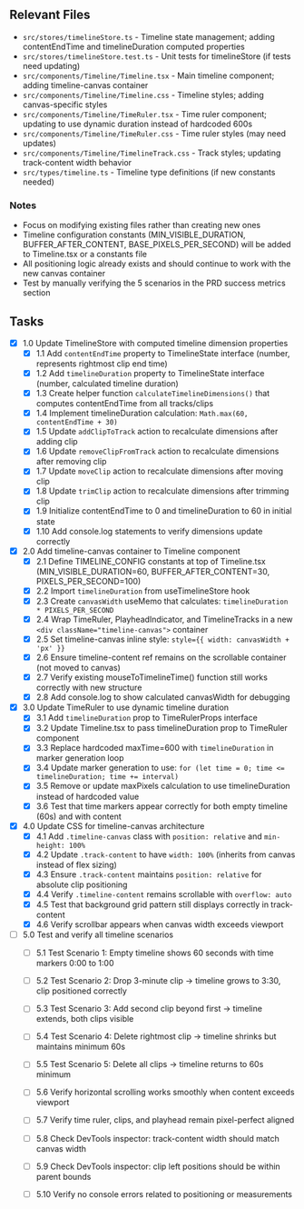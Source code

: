 ## Relevant Files

- `src/stores/timelineStore.ts` - Timeline state management; adding contentEndTime and timelineDuration computed properties
- `src/stores/timelineStore.test.ts` - Unit tests for timelineStore (if tests need updating)
- `src/components/Timeline/Timeline.tsx` - Main timeline component; adding timeline-canvas container
- `src/components/Timeline/Timeline.css` - Timeline styles; adding canvas-specific styles
- `src/components/Timeline/TimeRuler.tsx` - Time ruler component; updating to use dynamic duration instead of hardcoded 600s
- `src/components/Timeline/TimeRuler.css` - Time ruler styles (may need updates)
- `src/components/Timeline/TimelineTrack.css` - Track styles; updating track-content width behavior
- `src/types/timeline.ts` - Timeline type definitions (if new constants needed)

### Notes

- Focus on modifying existing files rather than creating new ones
- Timeline configuration constants (MIN_VISIBLE_DURATION, BUFFER_AFTER_CONTENT, BASE_PIXELS_PER_SECOND) will be added to Timeline.tsx or a constants file
- All positioning logic already exists and should continue to work with the new canvas container
- Test by manually verifying the 5 scenarios in the PRD success metrics section

## Tasks

- [x] 1.0 Update TimelineStore with computed timeline dimension properties
  - [x] 1.1 Add `contentEndTime` property to TimelineState interface (number, represents rightmost clip end time)
  - [x] 1.2 Add `timelineDuration` property to TimelineState interface (number, calculated timeline duration)
  - [x] 1.3 Create helper function `calculateTimelineDimensions()` that computes contentEndTime from all tracks/clips
  - [x] 1.4 Implement timelineDuration calculation: `Math.max(60, contentEndTime + 30)`
  - [x] 1.5 Update `addClipToTrack` action to recalculate dimensions after adding clip
  - [x] 1.6 Update `removeClipFromTrack` action to recalculate dimensions after removing clip
  - [x] 1.7 Update `moveClip` action to recalculate dimensions after moving clip
  - [x] 1.8 Update `trimClip` action to recalculate dimensions after trimming clip
  - [x] 1.9 Initialize contentEndTime to 0 and timelineDuration to 60 in initial state
  - [x] 1.10 Add console.log statements to verify dimensions update correctly

- [x] 2.0 Add timeline-canvas container to Timeline component
  - [x] 2.1 Define TIMELINE_CONFIG constants at top of Timeline.tsx (MIN_VISIBLE_DURATION=60, BUFFER_AFTER_CONTENT=30, PIXELS_PER_SECOND=100)
  - [x] 2.2 Import `timelineDuration` from useTimelineStore hook
  - [x] 2.3 Create `canvasWidth` useMemo that calculates: `timelineDuration * PIXELS_PER_SECOND`
  - [x] 2.4 Wrap TimeRuler, PlayheadIndicator, and TimelineTracks in a new `<div className="timeline-canvas">` container
  - [x] 2.5 Set timeline-canvas inline style: `style={{ width: canvasWidth + 'px' }}`
  - [x] 2.6 Ensure timeline-content ref remains on the scrollable container (not moved to canvas)
  - [x] 2.7 Verify existing mouseToTimelineTime() function still works correctly with new structure
  - [x] 2.8 Add console.log to show calculated canvasWidth for debugging

- [x] 3.0 Update TimeRuler to use dynamic timeline duration
  - [x] 3.1 Add `timelineDuration` prop to TimeRulerProps interface
  - [x] 3.2 Update Timeline.tsx to pass timelineDuration prop to TimeRuler component
  - [x] 3.3 Replace hardcoded maxTime=600 with `timelineDuration` in marker generation loop
  - [x] 3.4 Update marker generation to use: `for (let time = 0; time <= timelineDuration; time += interval)`
  - [x] 3.5 Remove or update maxPixels calculation to use timelineDuration instead of hardcoded value
  - [x] 3.6 Test that time markers appear correctly for both empty timeline (60s) and with content

- [x] 4.0 Update CSS for timeline-canvas architecture
  - [x] 4.1 Add `.timeline-canvas` class with `position: relative` and `min-height: 100%`
  - [x] 4.2 Update `.track-content` to have `width: 100%` (inherits from canvas instead of flex sizing)
  - [x] 4.3 Ensure `.track-content` maintains `position: relative` for absolute clip positioning
  - [x] 4.4 Verify `.timeline-content` remains scrollable with `overflow: auto`
  - [x] 4.5 Test that background grid pattern still displays correctly in track-content
  - [x] 4.6 Verify scrollbar appears when canvas width exceeds viewport

- [ ] 5.0 Test and verify all timeline scenarios
  - [ ] 5.1 Test Scenario 1: Empty timeline shows 60 seconds with time markers 0:00 to 1:00
  - [ ] 5.2 Test Scenario 2: Drop 3-minute clip → timeline grows to 3:30, clip positioned correctly
  - [ ] 5.3 Test Scenario 3: Add second clip beyond first → timeline extends, both clips visible
  - [ ] 5.4 Test Scenario 4: Delete rightmost clip → timeline shrinks but maintains minimum 60s
  - [ ] 5.5 Test Scenario 5: Delete all clips → timeline returns to 60s minimum
  - [ ] 5.6 Verify horizontal scrolling works smoothly when content exceeds viewport
  - [ ] 5.7 Verify time ruler, clips, and playhead remain pixel-perfect aligned
  - [ ] 5.8 Check DevTools inspector: track-content width should match canvas width
  - [ ] 5.9 Check DevTools inspector: clip left positions should be within parent bounds
  - [ ] 5.10 Verify no console errors related to positioning or measurements

